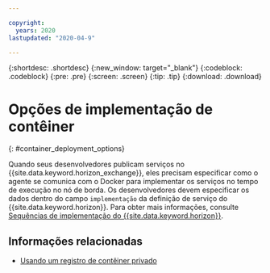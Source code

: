 ```yaml
---

copyright:
  years: 2020
lastupdated: "2020-04-9"

---
```


{:shortdesc: .shortdesc}
{:new_window: target="_blank"}
{:codeblock: .codeblock}
{:pre: .pre}
{:screen: .screen}
{:tip: .tip}
{:download: .download}

# Opções de implementação de contêiner
{: #container_deployment_options}

Quando seus desenvolvedores publicam serviços no {{site.data.keyword.horizon_exchange}}, eles precisam especificar como o agente se comunica com o Docker para implementar os serviços no tempo de execução no nó de borda. Os desenvolvedores devem especificar os dados dentro do campo `implementação` da definição de serviço do {{site.data.keyword.horizon}}. Para obter mais informações, consulte [Sequências de implementação do {{site.data.keyword.horizon}}](https://github.com/open-horizon/anax/blob/master/docs/deployment_string.md).

## Informações relacionadas

* [Usando um registro de contêiner privado](container_registry.md)
